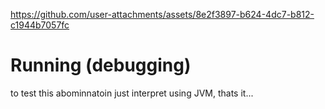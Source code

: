 https://github.com/user-attachments/assets/8e2f3897-b624-4dc7-b812-c1944b7057fc
# Running (debugging)
to test this abominnatoin just interpret using JVM, thats it...

